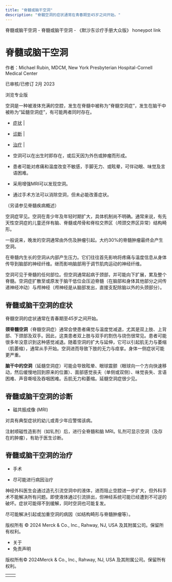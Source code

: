 ```yaml
---
title: "脊髓或脑干空洞"
description: "脊髓空洞的症状通常在青春期至45岁之间开始。"
---
```


﻿脊髓或脑干空洞 \- 脊髓或脑干空洞 \- 《默沙东诊疗手册大众版》 honeypot link

# 脊髓或脑干空洞

作者：Michael Rubin, MDCM, New York Presbyterian Hospital-Cornell Medical Center

已审核/已修订 2月 2023

浏览专业版

空洞是一种被液体充满的空腔，发生在脊髓中被称为“脊髓空洞症”，发生在脑干中被称为“延髓空洞症”，有可能两者同时存在。

- [症状](#症状_v744170_zh) \|
- [诊断](#诊断_v744175_zh) \|
- [治疗](#治疗_v867291_zh) \|

- 空洞可以在出生时即存在，或后天因为外伤或肿瘤而形成。

- 患者可能对疼痛和温度改变不敏感，手脚无力、或眩晕，可伴动眼、味觉及言语困难。

- 采用增强MRI可以发现空洞。

- 通过手术方法可以消除空洞，但未必能改善症状。


（另请参见脊髓疾病概述）

空洞症罕见。空洞在青少年及年轻时期扩大，具体机制尚不明确。通常来说，有先天性空洞症的儿童还伴有脑、脊髓或颅骨和脊柱交界区（颅颈交界区异常）结构畸形。

一般说来，晚发的空洞通常由外伤及肿瘤引起。大约30%的脊髓肿瘤最终会产生空洞。

在脊髓内生长的空洞从内部产生压力。它们往往首先影响将疼痛与温度信息从身体传导到脑部的神经纤维。继而影响脑部用于调节肌肉运动的神经纤维。

空洞可见于脊髓的任何部位。但空洞通常起病于颈部，并可能向下扩展，累及整个脊髓。空洞症扩散至或原发于脑干低位会压迫脊髓（在脑部和身体其他部分之间传递神经冲动）与颅神经（颅神经是从脑部发出，直接支配除脑以外的头颈部分）。

## 脊髓或脑干空洞的症状

脊髓空洞的症状通常在青春期至45岁之间开始。

**颈脊髓空洞**（脊髓空洞症）通常会使患者痛觉与温度觉减退，尤其是双上肢、上背部、下颈部及双手。因此，这类患者双上肢与双手的割伤与烧伤很常见。患者可能很多年没意识到这种感觉减退。随着空洞的扩大与延伸，它可以引起肌无力与萎缩（肌萎缩），通常从手开始。空洞进而导致下肢的无力与痉挛。身体一侧症状可能更严重。

**脑干中的空洞**（延髓空洞症）可能会导致眩晕、眼球震颤（眼球向一个方向快速移动，然后缓慢地回到原来的位置）、面部感觉丧夫（单侧或双侧）、味觉丧失、言语困难、声音嘶哑及吞咽困难。舌肌无力和萎缩。延髓空洞症很少见。

## 脊髓或脑干空洞的诊断

- 磁共振成像 (MRI)


对具有典型症状的幼儿或青少年应警惕该病。

注射顺磁性造影剂（如钆剂）后，进行全脊髓和脑 MRI。钆剂可显示空洞（及存在的肿瘤），有助于医生诊断。

## 脊髓或脑干空洞的治疗

- 手术

- 尽可能进行病因治疗


神经外科医生会通过造孔引流空洞中的液体，进而阻止空腔进一步扩大，但外科手术不能解决所有问题。即使液体通过引流排出，但神经系统可能已经遭到不可逆的破坏。症状可能得不到缓解，同时空洞也可能复发。

尽可能解决引起或加重空洞的病因（如结构畸形与脊髓肿瘤等）。



版权所有 © 2024
Merck & Co., Inc., Rahway, NJ, USA 及其附属公司。保留所有权利。

- 关于
- 免责声明

版权所有© 2024Merck & Co., Inc., Rahway, NJ, USA 及其附属公司。保留所有权利。

|     |     |
| --- | --- |
|  |  |